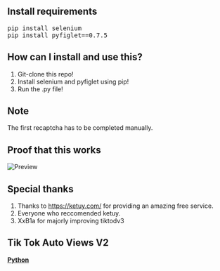 ## Install requirements
<pre>pip install selenium
pip install pyfiglet==0.7.5</pre>

## How can I install and use this?
1. Git-clone this repo!
2. Install selenium and pyfiglet using pip!
4. Run the .py file!

## Note
The first recaptcha has to be completed manually.

## Proof that this works
![Preview](https://i.imgur.com/WZY91W6.png)

## Special thanks
1. Thanks to https://ketuy.com/ for providing an amazing free service.
2. Everyone who reccomended ketuy.
3. XxB1a for majorly improving tiktodv3

## Tik Tok Auto Views V2
[**Python**](https://github.com/kangoka/tiktok-autoviewsv2-py)
